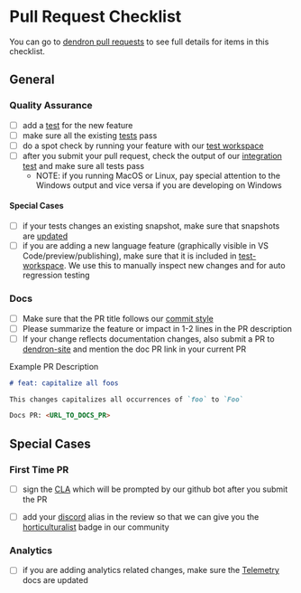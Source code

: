 
# Pull Request Checklist

You can go to [dendron pull requests](https://wiki.dendron.so/notes/adc39825-77a6-46cf-9c49-2642fcb4248e.html) to see full details for items in this checklist.

## General

### Quality Assurance
- [ ] add a [test](https://wiki.dendron.so/notes/cb22bd36-d45a-4ffd-a31e-96c4b39cb7fb.html#writing-tests) for the new feature
- [ ] make sure all the existing [tests](https://wiki.dendron.so/notes/cb22bd36-d45a-4ffd-a31e-96c4b39cb7fb.html#running-all-tests) pass
- [ ] do a spot check by running your feature with our [test workspace](https://wiki.dendron.so/notes/cb22bd36-d45a-4ffd-a31e-96c4b39cb7fb.html#test-workspace)
- [ ] after you submit your pull request, check the output of our [integration test](https://github.com/dendronhq/dendron/actions) and make sure all tests pass
  - NOTE: if you running MacOS or Linux, pay special attention to the Windows output and vice versa if you are developing on Windows

#### Special Cases
- [ ] if your tests changes an existing snapshot, make sure that snapshots are [updated](https://wiki.dendron.so/notes/cb22bd36-d45a-4ffd-a31e-96c4b39cb7fb.html#updating-test-snapshots)
- [ ] if you are adding a new language feature (graphically visible in VS Code/preview/publishing), make sure that it is included in [test-workspace](https://wiki.dendron.so/notes/cb22bd36-d45a-4ffd-a31e-96c4b39cb7fb.html#test-workspace). We use this to manually inspect new changes and for auto regression testing

### Docs
- [ ] Make sure that the PR title follows our [commit style](https://wiki.dendron.so/notes/adc39825-77a6-46cf-9c49-2642fcb4248e.html#commit-style)
- [ ] Please summarize the feature or impact in 1-2 lines in the PR description
- [ ] If your change reflects documentation changes, also submit a PR to [dendron-site](https://github.com/dendronhq/dendron-site) and mention the doc PR link in your current PR

Example PR Description
```markdown
# feat: capitalize all foos

This changes capitalizes all occurrences of `foo` to `Foo`

Docs PR: <URL_TO_DOCS_PR>
```

## Special Cases

### First Time PR
- [ ] sign the [CLA](https://en.wikipedia.org/wiki/Contributor_License_Agreement) which will be prompted by our github bot after you submit the PR
- [ ] add your [discord](https://discord.gg/AE3NRw9) alias in the review so that we can give you the [horticulturalist](https://wiki.dendron.so/notes/7c00d606-7b75-4d28-b563-d75f33f8e0d7.html#horticulturalist) badge in our community



### Analytics
- [ ] if you are adding analytics related changes, make sure the [Telemetry](https://wiki.dendron.so/notes/84df871b-9442-42fd-b4c3-0024e35b5f3c.html) docs are updated
